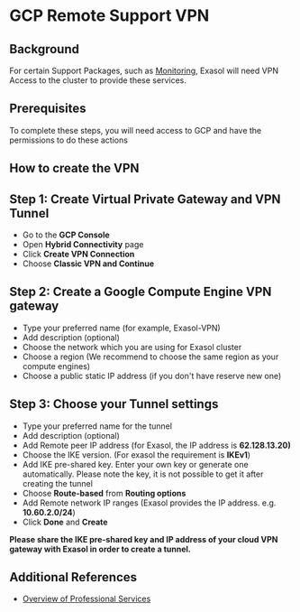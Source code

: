 # GCP Remote Support VPN 
## Background

For certain Support Packages, such as [Monitoring](https://community.exasol.com/t5/Overview-of-Professional/Monitoring-24x7/ta-p/110), Exasol will need VPN Access to the cluster to provide these services. 

## Prerequisites

To complete these steps, you will need access to GCP and have the permissions to do these actions

## How to create the VPN

## Step 1: Create Virtual Private Gateway and VPN Tunnel

* Go to the **GCP Console**
* Open **Hybrid Connectivity** page
* Click **Create VPN Connection**
* Choose **Classic VPN and Continue**

## Step 2: Create a Google Compute Engine VPN gateway

* Type your preferred name (for example, Exasol-VPN)
* Add description (optional)
* Choose the network which you are using for Exasol cluster
* Choose a region (We recommend to choose the same region as your compute engines)
* Choose a public static IP address (if you don't have reserve new one)

## Step 3: Choose your Tunnel settings

* Type your preferred name for the tunnel
* Add description (optional)
* Add Remote peer IP address (for Exasol, the IP address is **62.128.13.20)**
* Choose the IKE version. (For exasol the requirement is **IKEv1**)
* Add IKE pre-shared key. Enter your own key or generate one automatically. Please note the key, it is not possible to get it after creating the tunnel
* Choose **Route-based** from **Routing options**
* Add Remote network IP ranges (Exasol provides the IP address. e.g. **10.60.2.0/24**)
* Click **Done** and **Create**

**Please share the IKE pre-shared key and IP address of your cloud VPN gateway with Exasol in order to create a tunnel.**

## Additional References

* [Overview of Professional Services](https://community.exasol.com/t5/Overview-of-Professional/tkb-p/ServiceOverview)
